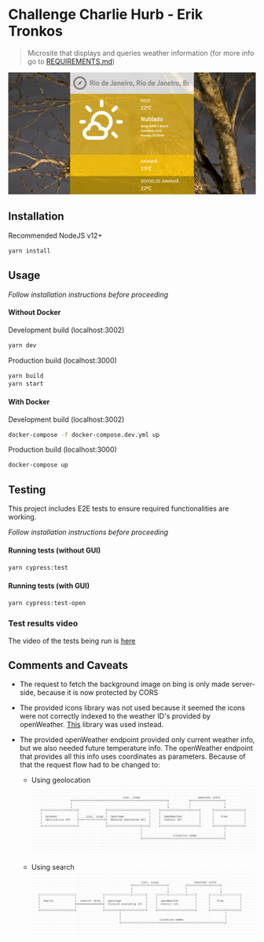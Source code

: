 # Challenge Charlie Hurb - Erik Tronkos

> Microsite that displays and queries weather information (for more info go to [REQUIREMENTS.md](./REQUIREMENTS.md))

![](./screenshot.png)

## Installation

Recommended NodeJS v12+

```sh
yarn install
```

## Usage

_Follow installation instructions before proceeding_

#### Without Docker

Development build (localhost:3002)

```sh
yarn dev
```

Production build (localhost:3000)

```sh
yarn build
yarn start
```

#### With Docker

Development build (localhost:3002)

```sh
docker-compose -f docker-compose.dev.yml up
```

Production build (localhost:3000)

```sh
docker-compose up
```

## Testing

This project includes E2E tests to ensure required functionalities are working.

_Follow installation instructions before proceeding_

#### Running tests (without GUI)

```sh
yarn cypress:test
```

#### Running tests (with GUI)

```sh
yarn cypress:test-open
```

### Test results video

The video of the tests being run is [here](/cypress/videos/Templates/Weather/Weather.spec.ts.mp4)

## Comments and Caveats

- The request to fetch the background image on bing is only made server-side, because it is now protected by CORS
- The provided icons library was not used because it seemed the icons were not correctly indexed to the weather ID's provided by openWeather. [This](http://erikflowers.github.io/weather-icons) library was used instead.
- The provided openWeather endpoint provided only current weather info, but we also needed future temperature info. The openWeather endpoint that provides all this info uses coordinates as parameters.
  Because of that the request flow had to be changed to:

  - Using geolocation <br>
    ![diagram-geolocation](./docs/diagrams/geolocation.png)

  - Using search <br>
    ![diagram-search](./docs/diagrams/search.png)
